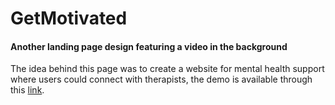 # GetMotivated
<h4>Another landing page design featuring a video in the background</h4>
<p>The idea behind this page was to create a website for mental health support where users could connect with therapists, the demo is available through this <a href="https://saguanette.github.io/GetMotivated/">link</a>.</p>
